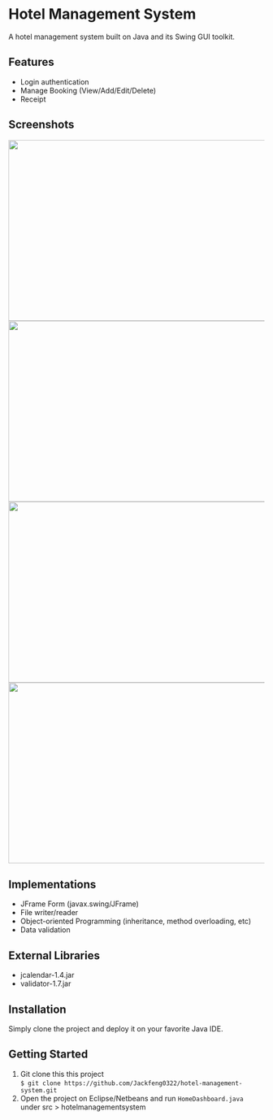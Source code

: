 # Hotel Management System
 A hotel management system built on Java and its Swing GUI toolkit.
 
 ## Features 
* Login authentication
* Manage Booking (View/Add/Edit/Delete)
* Receipt

## Screenshots 
<p float="left">

<img src="https://user-images.githubusercontent.com/33112835/106551015-4175e800-654f-11eb-987e-1e568a44613f.PNG" width="607" height="356"/>

<img src="https://user-images.githubusercontent.com/33112835/106551009-4044bb00-654f-11eb-8b16-f569a9cd72df.PNG" width="607" height="356"/>

<img src="https://user-images.githubusercontent.com/33112835/106551017-42a71500-654f-11eb-9db5-6640949487b7.PNG" width="607" height="356"/>

<img src="https://user-images.githubusercontent.com/33112835/106551016-420e7e80-654f-11eb-9d1c-5dea3e8a0e8b.PNG" width="607" height="356"/>

</p>

## Implementations
- JFrame Form (javax.swing/JFrame)
- File writer/reader
- Object-oriented Programming (inheritance, method overloading, etc)
- Data validation

## External Libraries
- jcalendar-1.4.jar
- validator-1.7.jar

## Installation

Simply clone the project and deploy it on your favorite Java IDE.

## Getting Started 
1. Git clone this this project </br>`$ git clone https://github.com/Jackfeng0322/hotel-management-system.git`
2. Open the project on Eclipse/Netbeans and run `HomeDashboard.java` under src > hotelmanagementsystem 


